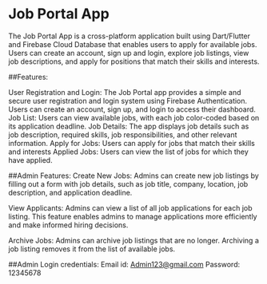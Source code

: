 # Job Portal App

The Job Portal App is a cross-platform application built using Dart/Flutter and Firebase Cloud Database that enables users to apply for available jobs. Users can create an account, sign up and login, explore job listings, view job descriptions, and apply for positions that match their skills and interests.

##Features:

User Registration and Login: The Job Portal app provides a simple and secure user registration and login system using Firebase Authentication. Users can create an account, sign up, and login to access their dashboard.
Job List: Users can view available jobs, with each job color-coded based on its application deadline.
Job Details: The app displays job details such as job description, required skills, job responsibilities, and other relevant information.
Apply for Jobs: Users can apply for jobs that match their skills and interests
Applied Jobs: Users can view the list of jobs for which they have applied.

##Admin Features:
Create New Jobs: Admins can create new job listings by filling out a form with job details, such as job title, company, location, job description, and application deadline.

View Applicants: Admins can view a list of all job applications for each job listing. This feature enables admins to manage applications more efficiently and make informed hiring decisions.

Archive Jobs: Admins can archive job listings that are no longer. Archiving a job listing removes it from the list of available jobs.
 
 
 ##Admin Login credentials:
 Email id: Admin123@gmail.com
 Password: 12345678
